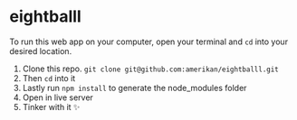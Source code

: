 # eightballl

To run this web app on your computer, open your terminal and `cd` into
your desired location.

1. Clone this repo. `git clone git@github.com:amerikan/eightballl.git`
2. Then `cd` into it
3. Lastly run `npm install` to generate the node_modules folder
4. Open in live server
5. Tinker with it ✨